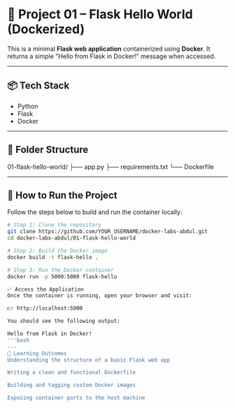 # 🐍 Project 01 – Flask Hello World (Dockerized)

This is a minimal **Flask web application** containerized using **Docker**. It returns a simple "Hello from Flask in Docker!" message when accessed.

---

## 📦 Tech Stack

- Python
- Flask
- Docker

---

## 📁 Folder Structure


01-flask-hello-world/
├── app.py
├── requirements.txt
└── Dockerfile

---

## 🚀 How to Run the Project

Follow the steps below to build and run the container locally:

```bash
# Step 1: Clone the repository
git clone https://github.com/YOUR_USERNAME/docker-labs-abdul.git
cd docker-labs-abdul/01-flask-hello-world

# Step 2: Build the Docker image
docker build -t flask-hello .

# Step 3: Run the Docker container
docker run -p 5000:5000 flask-hello

✅ Access the Application
Once the container is running, open your browser and visit:

👉 http://localhost:5000

You should see the following output:

Hello from Flask in Docker!
'''bash
---
🎯 Learning Outcomes
Understanding the structure of a basic Flask web app

Writing a clean and functional Dockerfile

Building and tagging custom Docker images

Exposing container ports to the host machine
